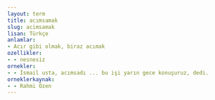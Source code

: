 ```yaml
---
layout: term
title: acımsamak
slug: acimsamak
lisan: Türkçe
anlamlar:
- Acır gibi olmak, biraz acımak
ozellikler:
- - nesnesiz
ornekler:
- - İsmail usta, acımsadı ... bu işi yarın gece konuşuruz, dedi.
orneklerkaynak:
- - Rahmi Özen
---
```

